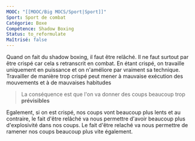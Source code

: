 ```yaml
---
MOOC: "[[MOOC/Big MOCS/Sport|Sport]]"
Sport: Sport de combat
Catégorie: Boxe
Compétence: Shadow Boxing
Status: to_reformulate
Maîtrisé: false
---
```

Quand on fait du shadow boxing, il faut être relâché. Il ne faut surtout par être crispé car cela s retranscrit en combat. En étant crispé, on travaille uniquement en puissance et on n'améliore par vraiment sa technique. Travailler de manière trop crispé  peut mener à mauvaise exécution des mouvements et à de mauvaises habitudes

>La conséquence est que l'on va donner des coups beaucoup trop **prévisibles**

Egalement, si on est crispé, nos coups vont beaucoup plus lents et au contraire, le fait d'être relâché va nous permettre d'avoir beaucoup plus d'explosivité dans nos coups. Le fait d'être relaché va nous permettre de ramener nos coups beaucoup plus vite également.
